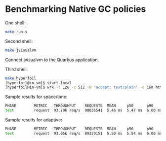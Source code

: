# Benchmarking Native GC policies

One shell:
```bash
make run-s
```

Second shell:
```bash
make jvisualvm
```

Connect jvisualvm to the Quarkus application.

Third shell:
```bash
make hyperfoil
[hyperfoil@in-vm]$ start-local
[hyperfoil@in-vm]$ wrk -t 128 -c 512 -H 'accept: text/plain' -d 16m http://<host>:8080/hello
```

Sample results for space/time:
```bash
PHASE        METRIC   THROUGHPUT    REQUESTS  MEAN     p50      p90      p99      p99.9     p99.99     TIMEOUTS  ERRORS  BLOCKED   2xx       3xx  4xx  5xx  CACHE
test         request  93.79k req/s  90036541  5.46 ms  5.47 ms  6.00 ms  9.04 ms  19.66 ms   56.89 ms         0       0      0 ns  90036094    0    0    0      0
```

Sample results for adaptive:
```bash
PHASE        METRIC   THROUGHPUT    REQUESTS  MEAN     p50      p90      p99      p99.9     p99.99     TIMEOUTS  ERRORS  BLOCKED   2xx       3xx  4xx  5xx  CACHE
test         request  93.05k req/s  89329151  5.50 ms  5.54 ms  6.00 ms   9.11 ms  16.71 ms   41.68 ms         0       0     0 ns  89328711    0    0    0      0
```

